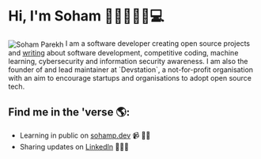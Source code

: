 # Hi, I'm Soham 👋🏻👨🏻‍💻💻

<img align="center" src="https://avatars3.githubusercontent.com/u/55358652?s=460&u=77311cde5e5ca6df07b621d55c6b2a7edfd0fb11&v=4" alt="Soham Parekh">
I am a software developer creating open source projects and <a href="https://sohamp.dev">writing</a> about software development, competitive coding, machine learning, cybersecurity and information security awareness. I am also the founder of and lead maintainer at `Devstation`, a not-for-profit organisation with an aim to encourage startups and organisations to adopt open source tech.

## Find me in the 'verse 🌎:
- Learning in public on <a href="https://www.sohamp.dev">sohamp.dev</a> 📹 ✍🏻
- Sharing updates on <a href="https://www.linkedin.com/in/soham-parekh-8905a21a3/">LinkedIn</a> 👨🏻‍💻
